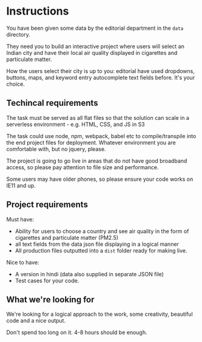 # Instructions

You have been given some data by the editorial department in the `data` directory.

They need you to build an interactive project where users will select an Indian city and have their local air quality displayed in cigarettes and particulate matter.

How the users select their city is up to you: editorial have used dropdowns, buttons, maps, and keyword entry autocomplete text fields before. It's your choice.

## Techincal requirements

The task must be served as all flat files so that the solution can scale in a serverless environment - e.g. HTML, CSS, and JS in S3

The task could use node, npm, webpack, babel etc to compile/transpile into the end project files for deployment. Whatever environment you are comfortable with, but no jquery, please.

The project is going to go live in areas that do not have good broadband access, so please pay attention to file size and performance.

Some users may have older phones, so please ensure your code works on IE11 and up.

## Project requirements

Must have: 
- Ability for users to choose a country and see air quality in the form of cigarettes and particulate matter (PM2.5)
- all text fields from the data json file displaying in a logical manner
- All production files outputted into a `dist` folder ready for making live.

Nice to have:
- A version in hindi (data also supplied in separate JSON file)
- Test cases for your code.

## What we're looking for

We're looking for a logical approach to the work, some creativity, beautiful code and a nice output. 

Don't spend too long on it. 4-8 hours should be enough.

